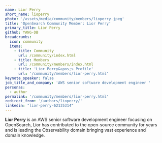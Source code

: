 ```yaml
---
name: Lior Perry
short_name: lioperry
photo: '/assets/media/community/members/lioperry.jpeg'
title: 'OpenSearch Community Member: Lior Perry'
primary_title: Lior Perry
github: YANG-DB
breadcrumbs:
  icon: community
  items:
    - title: Community
      url: /community/index.html
    - title: Members
      url: /community/members/index.html
    - title: 'Lior Perry&apos;s Profile'
      url: '/community/members/lior-perry.html'
keynote_speaker: false
job_title_and_company: 'AWS senior software development engineer '
personas:
  - author
permalink: '/community/members/lior-perry.html'
redirect_from: '/authors/lioperry/'
linkedin: "lior-perry-62135314"
---
```


**Lior Perry** is an AWS senior software development engineer focusing on OpenSearch, Lior has contributed to the open-source community for years and is leading the Observability domain bringing vast experience and domain knowledge.